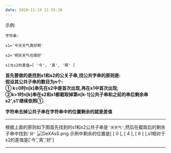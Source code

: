 ```yaml
---
date: 2020-11-19 21:55:20
---
```

示例:
```
字符串:

s1='今天天气真好啊'

s2='明天天气也很好'

s1与s2的差值=[ '今', '真', '啊' ]
```  


**首先要做的是找到s1和s2的公关子串,找公共字串的原则是:**  
 **假设其公共子串的数目为n个:**  
    **① k=0时n[k]串先在s2中是首次出现,再在s1中首次出现;**   
    **②k>1时n[k]串在s2和s1都截取掉第n[k-1]公共子串和之前的串后剩余串s2',s1'继续依照①.**

**字符串去掉公共子串在字符串中的位置剩余的就是差值**

---

根据上面的原则如下图首先找到的s1和s2公共子串是`'天天气'`,然后在截取后的剩余子串中找到`'好'`
![DeXAsS.png](https://s3.ax1x.com/2020/11/18/DeXAsS.png)
示例中剩余的位置是[ [ 0 ], [ 4 ], [ 6 ] ],s1相对于s2的差值是['今','真','好']

---
